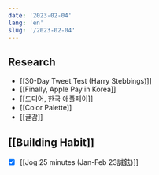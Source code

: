 ```yaml
---
date: '2023-02-04'
lang: 'en'
slug: '/2023-02-04'
---
```


## Research

- [[30-Day Tweet Test (Harry Stebbings)]]
- [[Finally, Apple Pay in Korea]]
- [[드디어, 한국 애플페이]]
- [[Color Palette]]
- [[글감]]

## [[Building Habit]]

- [x] [[Jog 25 minutes (Jan-Feb 23誠鉉)]]
